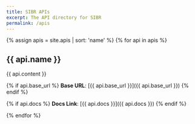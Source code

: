 ```yaml
---
title: SIBR APIs
excerpt: The API directory for SIBR
permalink: /apis
---
```


{% assign apis = site.apis | sort: 'name' %}
{% for api in apis %}

## {{ api.name }}

{{ api.content }}

{% if api.base_url %}
**Base URL**: [{{ api.base_url }}]({{ api.base_url }})
{% endif %}

{% if api.docs %}
**Docs Link**: [{{ api.docs }}]({{ api.docs }})
{% endif %}

{% endfor %}
